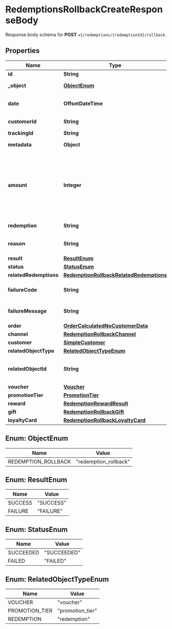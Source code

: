 

# RedemptionsRollbackCreateResponseBody

Response body schema for **POST** `v1/redemptions/{redemptionId}/rollback`.

## Properties

| Name | Type | Description |
|------------ | ------------- | ------------- |
|**id** | **String** | Unique identifier of the redemption rollback. |
|**_object** | [**ObjectEnum**](#ObjectEnum) | The type of the object represented by the JSON |
|**date** | **OffsetDateTime** | Timestamp representing the date and time when the object was created. The value is shown in the ISO 8601 format. |
|**customerId** | **String** | Unique customer ID of the redeeming customer. |
|**trackingId** | **String** | Hashed customer source ID. |
|**metadata** | **Object** | The metadata object stores all custom attributes assigned to the redemption. |
|**amount** | **Integer** | For gift cards, this represents the number of the credits restored to the card in the rolledback redemption. The number is a negative integer in the smallest currency unit, e.g. -100 cents for $1.00 added back to the card. For loyalty cards, this represents the number of loyalty points restored to the card in the rolledback redemption. The number is a negative integer. |
|**redemption** | **String** | Unique redemption ID of the parent redemption. |
|**reason** | **String** | System generated cause for the redemption being invalid in the context of the provided parameters. |
|**result** | [**ResultEnum**](#ResultEnum) | Redemption result. |
|**status** | [**StatusEnum**](#StatusEnum) | Redemption status. |
|**relatedRedemptions** | [**RedemptionRollbackRelatedRedemptions**](RedemptionRollbackRelatedRedemptions.md) |  |
|**failureCode** | **String** | If the result is &#x60;FAILURE&#x60;, this parameter will provide a generic reason as to why the redemption failed. |
|**failureMessage** | **String** | If the result is &#x60;FAILURE&#x60;, this parameter will provide a more expanded reason as to why the redemption failed. |
|**order** | [**OrderCalculatedNoCustomerData**](OrderCalculatedNoCustomerData.md) |  |
|**channel** | [**RedemptionRollbackChannel**](RedemptionRollbackChannel.md) |  |
|**customer** | [**SimpleCustomer**](SimpleCustomer.md) |  |
|**relatedObjectType** | [**RelatedObjectTypeEnum**](#RelatedObjectTypeEnum) | Defines the related object. |
|**relatedObjectId** | **String** | Unique identifier of the related object. It is assigned by Voucherify, i.e. &#x60;v_lfZi4rcEGe0sN9gmnj40bzwK2FH6QUno&#x60; for a voucher. |
|**voucher** | [**Voucher**](Voucher.md) |  |
|**promotionTier** | [**PromotionTier**](PromotionTier.md) |  |
|**reward** | [**RedemptionRewardResult**](RedemptionRewardResult.md) |  |
|**gift** | [**RedemptionRollbackGift**](RedemptionRollbackGift.md) |  |
|**loyaltyCard** | [**RedemptionRollbackLoyaltyCard**](RedemptionRollbackLoyaltyCard.md) |  |



## Enum: ObjectEnum

| Name | Value |
|---- | -----|
| REDEMPTION_ROLLBACK | &quot;redemption_rollback&quot; |



## Enum: ResultEnum

| Name | Value |
|---- | -----|
| SUCCESS | &quot;SUCCESS&quot; |
| FAILURE | &quot;FAILURE&quot; |



## Enum: StatusEnum

| Name | Value |
|---- | -----|
| SUCCEEDED | &quot;SUCCEEDED&quot; |
| FAILED | &quot;FAILED&quot; |



## Enum: RelatedObjectTypeEnum

| Name | Value |
|---- | -----|
| VOUCHER | &quot;voucher&quot; |
| PROMOTION_TIER | &quot;promotion_tier&quot; |
| REDEMPTION | &quot;redemption&quot; |



